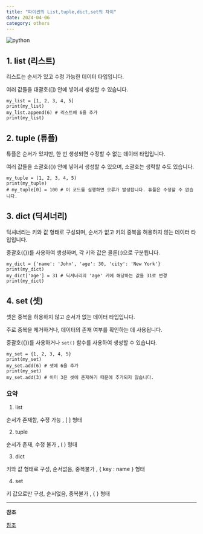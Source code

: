 ```yaml
---
title: "파이썬의 List,tuple,dict,set의 차이"
date: 2024-04-06
category: others
---
```


![python](/storage/1712390003.jpg)

## 1. list (리스트)

리스트는 순서가 있고 수정 가능한 데이터 타입입니다.

여러 값들을 대괄호([]) 안에 넣어서 생성할 수 있습니다.

```
my_list = [1, 2, 3, 4, 5]
print(my_list)
my_list.append(6) # 리스트에 6을 추가
print(my_list)
```

## 2. tuple (튜플)

튜플은 순서가 있지만, 한 번 생성되면 수정할 수 없는 데이터 타입입니다.

여러 값들을 소괄호(()) 안에 넣어서 생성할 수 있으며, 소괄호는 생략할 수도 있습니다.

```
my_tuple = (1, 2, 3, 4, 5)
print(my_tuple)
# my_tuple[0] = 100 # 이 코드를 실행하면 오류가 발생합니다. 튜플은 수정할 수 없습니다.
```

## 3. dict (딕셔너리)

딕셔너리는 키와 값 형태로 구성되며, 순서가 없고 키의 중복을 허용하지 않는 데이터 타입입니다.

중괄호({})를 사용하여 생성하며, 각 키와 값은 콜론(:)으로 구분됩니다.

```
my_dict = {'name': 'John', 'age': 30, 'city': 'New York'}
print(my_dict)
my_dict['age'] = 31 # 딕셔너리의 'age' 키에 해당하는 값을 31로 변경
print(my_dict)
```

## 4. set (셋)

셋은 중복을 허용하지 않고 순서가 없는 데이터 타입입니다.

주로 중복을 제거하거나, 데이터의 존재 여부를 확인하는 데 사용됩니다.

중괄호({})를 사용하거나 `set()` 함수를 사용하여 생성할 수 있습니다.

```
my_set = {1, 2, 3, 4, 5}
print(my_set)
my_set.add(6) # 셋에 6을 추가
print(my_set)
my_set.add(3) # 이미 3은 셋에 존재하기 때문에 추가되지 않습니다.
```

### 요약

1. list

순서가 존재함, 수정 가능 , [ ] 형태

2. tuple

순서가 존재, 수정 불가 , ( ) 형태

3. dict

키와 값 형태로 구성, 순서없음, 중복불가 , { key : name } 형태

4. set

키 값으로만 구성, 순서없음, 중복불가 , { } 형태

---

**참조**

[참조](https://cording-artist.tistory.com/124)
